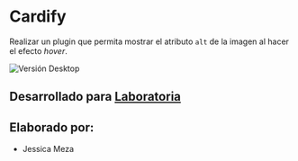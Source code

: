 # Cardify
Realizar un plugin que permita mostrar el atributo `alt` de la imagen al hacer el efecto _hover_.

![Versión Desktop](https://user-images.githubusercontent.com/32288071/37637455-eb2b472a-2bd5-11e8-95f2-918a5345b2e1.png)

## Desarrollado para [Laboratoria](http://www.laboratoria.la/)

## Elaborado por:

* Jessica Meza


